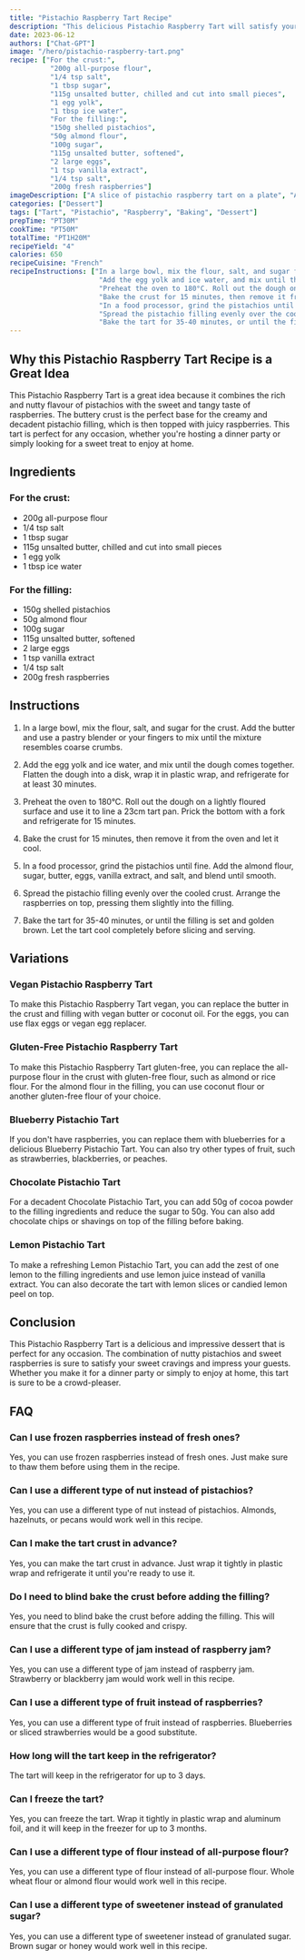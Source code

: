```yaml
---
title: "Pistachio Raspberry Tart Recipe"
description: "This delicious Pistachio Raspberry Tart will satisfy your sweet cravings and impress your guests! Made with a buttery crust, creamy pistachio filling, and fresh raspberries, this tart is perfect for any occasion."
date: 2023-06-12
authors: ["Chat-GPT"]
image: "/hero/pistachio-raspberry-tart.png"
recipe: ["For the crust:",
          "200g all-purpose flour",
          "1/4 tsp salt",
          "1 tbsp sugar",
          "115g unsalted butter, chilled and cut into small pieces",
          "1 egg yolk",
          "1 tbsp ice water",
          "For the filling:",
          "150g shelled pistachios",
          "50g almond flour",
          "100g sugar",
          "115g unsalted butter, softened",
          "2 large eggs",
          "1 tsp vanilla extract",
          "1/4 tsp salt",
          "200g fresh raspberries"]
imageDescription: ["A slice of pistachio raspberry tart on a plate", "A whole pistachio raspberry tart on a cake stand", "A close-up of the creamy pistachio filling with raspberries on top", "A flat lay of the tart with raspberries and pistachios around it"]
categories: ["Dessert"]
tags: ["Tart", "Pistachio", "Raspberry", "Baking", "Dessert"]
prepTime: "PT30M"
cookTime: "PT50M"
totalTime: "PT1H20M"
recipeYield: "4"
calories: 650
recipeCuisine: "French"
recipeInstructions: ["In a large bowl, mix the flour, salt, and sugar for the crust. Add the butter and use a pastry blender or your fingers to mix until the mixture resembles coarse crumbs.",
                      "Add the egg yolk and ice water, and mix until the dough comes together. Flatten the dough into a disk, wrap it in plastic wrap, and refrigerate for at least 30 minutes.",
                      "Preheat the oven to 180°C. Roll out the dough on a lightly floured surface and use it to line a 23cm tart pan. Prick the bottom with a fork and refrigerate for 15 minutes.",
                      "Bake the crust for 15 minutes, then remove it from the oven and let it cool.",
                      "In a food processor, grind the pistachios until fine. Add the almond flour, sugar, butter, eggs, vanilla extract, and salt, and blend until smooth.",
                      "Spread the pistachio filling evenly over the cooled crust. Arrange the raspberries on top, pressing them slightly into the filling.",
                      "Bake the tart for 35-40 minutes, or until the filling is set and golden brown. Let the tart cool completely before slicing and serving."]
---
```


## Why this Pistachio Raspberry Tart Recipe is a Great Idea

This Pistachio Raspberry Tart is a great idea because it combines the rich and nutty flavour of pistachios with the sweet and tangy taste of raspberries. The buttery crust is the perfect base for the creamy and decadent pistachio filling, which is then topped with juicy raspberries. This tart is perfect for any occasion, whether you're hosting a dinner party or simply looking for a sweet treat to enjoy at home.

## Ingredients

### For the crust:

- 200g all-purpose flour
- 1/4 tsp salt
- 1 tbsp sugar
- 115g unsalted butter, chilled and cut into small pieces
- 1 egg yolk
- 1 tbsp ice water

### For the filling:

- 150g shelled pistachios
- 50g almond flour
- 100g sugar
- 115g unsalted butter, softened
- 2 large eggs
- 1 tsp vanilla extract
- 1/4 tsp salt
- 200g fresh raspberries

## Instructions

1. In a large bowl, mix the flour, salt, and sugar for the crust. Add the butter and use a pastry blender or your fingers to mix until the mixture resembles coarse crumbs.

2. Add the egg yolk and ice water, and mix until the dough comes together. Flatten the dough into a disk, wrap it in plastic wrap, and refrigerate for at least 30 minutes.

3. Preheat the oven to 180°C. Roll out the dough on a lightly floured surface and use it to line a 23cm tart pan. Prick the bottom with a fork and refrigerate for 15 minutes.

4. Bake the crust for 15 minutes, then remove it from the oven and let it cool.

5. In a food processor, grind the pistachios until fine. Add the almond flour, sugar, butter, eggs, vanilla extract, and salt, and blend until smooth.

6. Spread the pistachio filling evenly over the cooled crust. Arrange the raspberries on top, pressing them slightly into the filling.

7. Bake the tart for 35-40 minutes, or until the filling is set and golden brown. Let the tart cool completely before slicing and serving.

## Variations 

### Vegan Pistachio Raspberry Tart

To make this Pistachio Raspberry Tart vegan, you can replace the butter in the crust and filling with vegan butter or coconut oil. For the eggs, you can use flax eggs or vegan egg replacer. 

### Gluten-Free Pistachio Raspberry Tart

To make this Pistachio Raspberry Tart gluten-free, you can replace the all-purpose flour in the crust with gluten-free flour, such as almond or rice flour. For the almond flour in the filling, you can use coconut flour or another gluten-free flour of your choice.

### Blueberry Pistachio Tart

If you don't have raspberries, you can replace them with blueberries for a delicious Blueberry Pistachio Tart. You can also try other types of fruit, such as strawberries, blackberries, or peaches.

### Chocolate Pistachio Tart

For a decadent Chocolate Pistachio Tart, you can add 50g of cocoa powder to the filling ingredients and reduce the sugar to 50g. You can also add chocolate chips or shavings on top of the filling before baking.

### Lemon Pistachio Tart

To make a refreshing Lemon Pistachio Tart, you can add the zest of one lemon to the filling ingredients and use lemon juice instead of vanilla extract. You can also decorate the tart with lemon slices or candied lemon peel on top.

## Conclusion

This Pistachio Raspberry Tart is a delicious and impressive dessert that is perfect for any occasion. The combination of nutty pistachios and sweet raspberries is sure to satisfy your sweet cravings and impress your guests. Whether you make it for a dinner party or simply to enjoy at home, this tart is sure to be a crowd-pleaser.

## FAQ

### Can I use frozen raspberries instead of fresh ones?

Yes, you can use frozen raspberries instead of fresh ones. Just make sure to thaw them before using them in the recipe.

### Can I use a different type of nut instead of pistachios?

Yes, you can use a different type of nut instead of pistachios. Almonds, hazelnuts, or pecans would work well in this recipe.

### Can I make the tart crust in advance?

Yes, you can make the tart crust in advance. Just wrap it tightly in plastic wrap and refrigerate it until you're ready to use it.

### Do I need to blind bake the crust before adding the filling?

Yes, you need to blind bake the crust before adding the filling. This will ensure that the crust is fully cooked and crispy.

### Can I use a different type of jam instead of raspberry jam?

Yes, you can use a different type of jam instead of raspberry jam. Strawberry or blackberry jam would work well in this recipe.

### Can I use a different type of fruit instead of raspberries?

Yes, you can use a different type of fruit instead of raspberries. Blueberries or sliced strawberries would be a good substitute.

### How long will the tart keep in the refrigerator?

The tart will keep in the refrigerator for up to 3 days.

### Can I freeze the tart?

Yes, you can freeze the tart. Wrap it tightly in plastic wrap and aluminum foil, and it will keep in the freezer for up to 3 months.

### Can I use a different type of flour instead of all-purpose flour?

Yes, you can use a different type of flour instead of all-purpose flour. Whole wheat flour or almond flour would work well in this recipe.

### Can I use a different type of sweetener instead of granulated sugar?

Yes, you can use a different type of sweetener instead of granulated sugar. Brown sugar or honey would work well in this recipe.